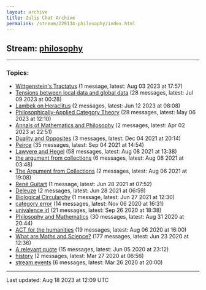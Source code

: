 ```yaml
---
layout: archive
title: Zulip Chat Archive
permalink: /stream/229134-philosophy/index.html
---
```


## Stream: [philosophy](https://mattecapu.github.io/ct-zulip-archive/stream/229134-philosophy/index.html)
---

### Topics:

* [Wittgenstein's Tractatus](topic/topic_Wittgenstein's.20Tractatus.html) (1 message, latest: Aug 03 2023 at 17:57)
* [Tensions between local data and global data](topic/topic_Tensions.20between.20local.20data.20and.20global.20data.html) (28 messages, latest: Jul 09 2023 at 00:28)
* [Lambek on Heraclitus](topic/topic_Lambek.20on.20Heraclitus.html) (2 messages, latest: Jun 12 2023 at 08:08)
* [Philosophically-Applied Category Theory](topic/topic_Philosophically-Applied.20Category.20Theory.html) (28 messages, latest: May 06 2023 at 12:10)
* [Annals of Mathematics and Philosophy](topic/topic_Annals.20of.20Mathematics.20and.20Philosophy.html) (2 messages, latest: Apr 02 2023 at 22:51)
* [Duality and Opposites](topic/topic_Duality.20and.20Opposites.html) (3 messages, latest: Dec 04 2021 at 20:14)
* [Peirce](topic/topic_Peirce.html) (35 messages, latest: Sep 04 2021 at 14:54)
* [Lawvere and Hegel](topic/topic_Lawvere.20and.20Hegel.html) (58 messages, latest: Aug 08 2021 at 13:38)
* [the argument from collections](topic/topic_the.20argument.20from.20collections.html) (6 messages, latest: Aug 08 2021 at 03:48)
* [The Argument from Collections](topic/topic_The.20Argument.20from.20Collections.html) (2 messages, latest: Aug 06 2021 at 19:08)
* [René Guitart](topic/topic_Ren.C3.A9.20Guitart.html) (1 message, latest: Jun 28 2021 at 07:52)
* [Deleuze](topic/topic_Deleuze.html) (2 messages, latest: Jun 28 2021 at 06:59)
* [Biological Circularchy](topic/topic_Biological.20Circularchy.html) (1 message, latest: Jun 27 2021 at 12:30)
* [category error](topic/topic_category.20error.html) (14 messages, latest: Nov 06 2020 at 16:31)
* [univalence irl](topic/topic_univalence.20irl.html) (21 messages, latest: Sep 26 2020 at 18:38)
* [Philosophy and Mathematics](topic/topic_Philosophy.20and.20Mathematics.html) (30 messages, latest: Aug 31 2020 at 20:44)
* [ACT for the humanities](topic/topic_ACT.20for.20the.20humanities.html) (19 messages, latest: Aug 06 2020 at 16:00)
* [What are Maths and Science?](topic/topic_What.20are.20Maths.20and.20Science.3F.html) (177 messages, latest: Jun 23 2020 at 12:36)
* [A relevant quote](topic/topic_A.20relevant.20quote.html) (15 messages, latest: Jun 05 2020 at 23:12)
* [history](topic/topic_history.html) (2 messages, latest: Mar 27 2020 at 06:56)
* [stream events](topic/topic_stream.20events.html) (6 messages, latest: Mar 26 2020 at 20:00)

<hr><p>Last updated: Aug 18 2023 at 12:09 UTC</p>